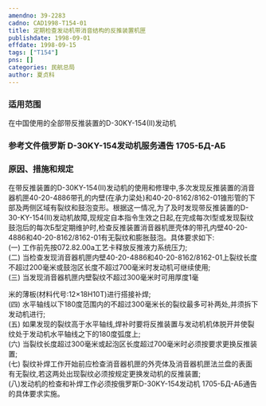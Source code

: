 ```yaml
---
amendno: 39-2283  
cadno: CAD1998-T154-01  
title: 定期检查发动机带消音结构的反推装置机匣  
publishdate: 1998-09-01  
effdate: 1998-09-15  
tags: ["T154"]  
pns: []  
categories: 民航总局  
author: 夏贞科  
---
```

  
### 适用范围  
在中国使用的全部带反推装置的D-30KY-154(Ⅱ)发动机  
  
<!--more-->  
### 参考文件俄罗斯 D-30KY-154发动机服务通告 1705-БД-АБ  
  
### 原因、措施和规定  
在带反推装置的D-30KY-154(Ⅱ)发动机的使用和修理中,多次发现反推装置的消音器机匣40-20-4886带孔的内壁(在承力梁处)和40-20-8162/8162-01锥形管的下部及两侧区域有裂纹和鼓泡变形。根据这一情况,为了及时发现带反推装置的D-30-KY-154(Ⅱ)发动机故障,现规定自本指令生效之日起,在完成每次Ⅰ型或发现裂纹鼓泡后的每次Б型定期维护时,检查反推装置消音器机匣壳体的带孔内壁40-20-4886和40-20-8162/8162-01有无裂纹和膨胀鼓泡。具体要求如下:  
    (一) 工作前先按072.82.00a工艺卡释放反推液力系统压力;  
(二) 当检查发现消音器机匣内壁40-20-4886和40-20-8162/8162-01上裂纹长度不超过200毫米或鼓泡区长度不超过700毫米时发动机可继续使用;  
(三) 当发现消音器机匣内壁裂纹不超过300毫米时可用厚度1毫  
  
米的薄板(材料代号:12×18H10T)进行搭接补焊;  
(四) 水平轴线以下180度范围内的不超过300毫米长的裂纹最多可补两处,并须拆下发动机进行;  
    (五) 如果发现的裂纹高于水平轴线,焊补时要将反推装置与发动机机体脱开并使裂纹处于发动机水平轴线之下的180度弧度上;  
(六) 当裂纹长度超过300毫米或起泡区长度超过700毫米时必须按要求更换反推装置;  
    (七) 裂纹补焊工作开始前应检查消音器机匣的外壳体及消音器机匣法兰盘的表面有无裂纹,若这两处出现裂纹必须按规定更换发动机的反推装置;  
    (八)发动机的检查和补焊工作必须按俄罗斯D-30KY-154发动机 1705-БД-АБ通告的具体要求实施。  

